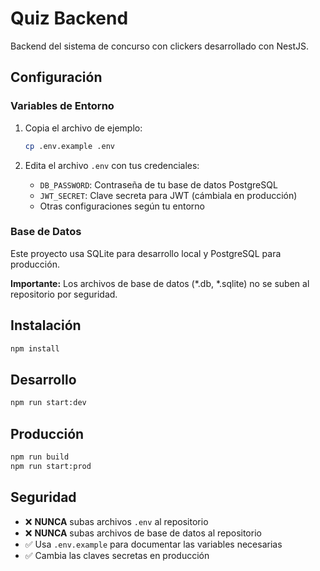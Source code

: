 # Quiz Backend

Backend del sistema de concurso con clickers desarrollado con NestJS.

## Configuración

### Variables de Entorno

1. Copia el archivo de ejemplo:
   ```bash
   cp .env.example .env
   ```

2. Edita el archivo `.env` con tus credenciales:
   - `DB_PASSWORD`: Contraseña de tu base de datos PostgreSQL
   - `JWT_SECRET`: Clave secreta para JWT (cámbiala en producción)
   - Otras configuraciones según tu entorno

### Base de Datos

Este proyecto usa SQLite para desarrollo local y PostgreSQL para producción.

**Importante:** Los archivos de base de datos (*.db, *.sqlite) no se suben al repositorio por seguridad.

## Instalación

```bash
npm install
```

## Desarrollo

```bash
npm run start:dev
```

## Producción

```bash
npm run build
npm run start:prod
```

## Seguridad

- ❌ **NUNCA** subas archivos `.env` al repositorio
- ❌ **NUNCA** subas archivos de base de datos al repositorio
- ✅ Usa `.env.example` para documentar las variables necesarias
- ✅ Cambia las claves secretas en producción
